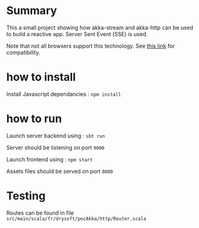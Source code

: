 Summary
===

This a small project showing how akka-stream and akka-http can be used
to build a reactive app.
Server Sent Event (SSE) is used. 

Note that not all browsers support this technology.
See [this link](https://developer.mozilla.org/en-US/docs/Web/API/Server-sent_events/Using_server-sent_events#EventSource)
for compatibility.

how to install
=====

Install Javascript dependancies : `npm install`

how to run
===

Launch server backend using :
`sbt run`

Server should be listening on port `9000`

Launch frontend using :
`npm start`

Assets files should be served on port `8080`

Testing
===

Routes can be found in file `src/main/scala/fr/drysoft/pocAkka/http/Router.scala`

